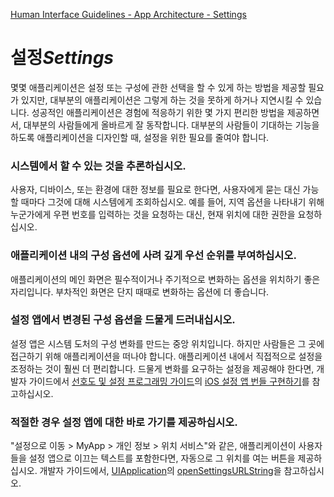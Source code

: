 [Human Interface Guidelines - App Architecture - Settings](https://developer.apple.com/design/human-interface-guidelines/ios/app-architecture/settings/)

# 설정*Settings*

몇몇 애플리케이션은 설정 또는 구성에 관한 선택을 할 수 있게 하는 방법을 제공할 필요가 있지만, 대부분의 애플리케이션은 그렇게 하는 것을 못하게 하거나 지연시킬 수 있습니다. 성공적인 애플리케이션은 경험에 적응하기 위한 몇 가지 편리한 방법을 제공하면서, 대부분의 사람들에게 올바르게 잘 동작합니다. 대부분의 사람들이 기대하는 기능을 하도록 애플리케이션을 디자인할 때, 설정을 위한 필요를 줄여야 합니다.

### 시스템에서 할 수 있는 것을 추론하십시오.

사용자, 디바이스, 또는 환경에 대한 정보를 필요로 한다면, 사용자에게 묻는 대신 가능할 때마다 그것에 대해 시스템에게 조회하십시오. 예를 들어, 지역 옵션을 나타내기 위해 누군가에게 우편 번호를 입력하는 것을 요청하는 대신, 현재 위치에 대한 권한을 요청하십시오.

### 애플리케이션 내의 구성 옵션에 사려 깊게 우선 순위를 부여하십시오.

애플리케이션의 메인 화면은 필수적이거나 주기적으로 변화하는 옵션을 위치하기 좋은 자리입니다. 부차적인 화면은 단지 때때로 변화하는 옵션에 더 좋습니다.

### 설정 앱에서 변경된 구성 옵션을 드물게 드러내십시오.

설정 앱은 시스템 도처의 구성 변화를 만드는 중앙 위치입니다. 하지만 사람들은 그 곳에 접근하기 위해 애플리케이션을 떠나야 합니다. 애플리케이션 내에서 직접적으로 설정을 조정하는 것이 훨씬 더 편리합니다. 드물게 변화를 요구하는 설정을 제공해야 한다면, 개발자 가이드에서 [선호도 및 설정 프로그래밍 가이드](https://developer.apple.com/library/content/documentation/Cocoa/Conceptual/UserDefaults/Introduction/Introduction.html)의 [iOS 설정 앱 번들 구현하기](https://developer.apple.com/library/content/documentation/Cocoa/Conceptual/UserDefaults/Preferences/Preferences.html)를 참고하십시오.

### 적절한 경우 설정 앱에 대한 바로 가기를 제공하십시오.

"설정으로 이동 > MyApp > 개인 정보 > 위치 서비스"와 같은, 애플리케이션이 사용자들을 설정 앱으로 이끄는 텍스트를 포함한다면, 자동으로 그 위치를 여는 버튼을 제공하십시오. 개발자 가이드에서, [UIApplication](https://developer.apple.com/documentation/uikit/uiapplication)의 [openSettingsURLString](https://developer.apple.com/documentation/uikit/uiapplication/1623042-opensettingsurlstring)을 참고하십시오.
